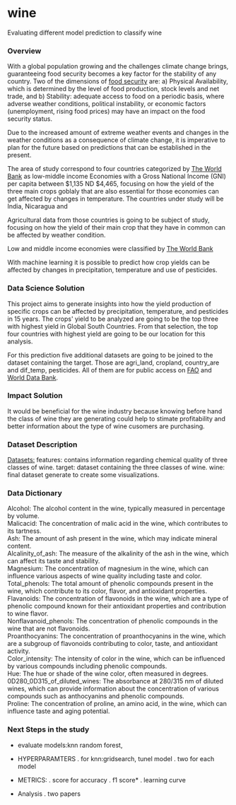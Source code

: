 # wine
Evaluating different model prediction to classify wine

### Overview 
With a global population growing and the challenges climate change brings, guaranteeing food security becomes a key factor for the stability of any country. Two of the dimensions of [food security](https://www.worldbank.org/en/topic/agriculture/brief/food-security-update/what-is-food-security) are: a) Physical Availability, which is determined by the level of food production, stock levels and net trade, and b) Stability: adequate access to food on a periodic basis, where adverse weather conditions, political instability, or economic factors (unemployment, rising food prices) may have an impact on the food security status. 

Due to the increased amount of extreme weather events and changes in the weather conditions as a consequence of climate change, it is imperative to plan for the future based on predictions that can be established in the present.

The area of study correspond to four countries categorized by [The World Bank](https://datahelpdesk.worldbank.org/knowledgebase/articles/906519-world-bank-country-and-lending-groups) as low-middle income Economies with a Gross National Income (GNI) per capita between $1,135 ND $4,465, focusing on how the yield of the three main crops goblaly that are also essential for those economies can get affected by changes in temperature. The countries under study will be India, Nicaragua and 

Agricultural data from those countries is going to be subject of study, focusing on how the yield of their main crop that they have in common can be affected by weather condition.

Low and middle income economies were classified by [The World Bank](https://datahelpdesk.worldbank.org/knowledgebase/articles/906519-world-bank-country-and-lending-groups)

With machine learning it is possible to predict how crop yields can be affected by changes in precipitation, temperature and use of pesticides.

### Data Science Solution
This project aims to generate insights into how the yield production of specific crops can be affected by precipitation, temperature, and pesticides in 15 years. The crops' yield to be analyzed are going to be the top three with highest yield in Global South Countries. From that selection, the top four countries with highest yield are going to be our location for this analysis.

For this prediction five additional datasets are going to be joined to the dataset containing the target. Those are agri_land, cropland, country_are and dif_temp, pesticides. All of them are for public access on [FAO](https://www.fao.org/faostat/en/#data/QCL) and [World Data Bank](https://data.worldbank.org/indicator). 

### Impact Solution
It would be beneficial for the wine industry because knowing before hand the class of wine they are generating could help to stimate profitability and better information about the type of wine cusomers are purchasing.

### Dataset Description
[Datasets:](https://archive.ics.uci.edu/dataset/109/wine)
features:  contains information regarding chemical quality of three classes of wine.
target: dataset containing the three classes of wine.
wine: final dataset generate to create some visualizations.

### Data Dictionary
Alcohol: The alcohol content in the wine, typically measured in percentage by volume.<br>
Malicacid: The concentration of malic acid in the wine, which contributes to its tartness.<br>
Ash: The amount of ash present in the wine, which may indicate mineral content.<br>
Alcalinity_of_ash: The measure of the alkalinity of the ash in the wine, which can affect its taste and stability.<br>
Magnesium: The concentration of magnesium in the wine, which can influence various aspects of wine quality including taste and color.<br>
Total_phenols: The total amount of phenolic compounds present in the wine, which contribute to its color, flavor, and antioxidant properties.<br>
Flavanoids: The concentration of flavonoids in the wine, which are a type of phenolic compound known for their antioxidant properties and contribution to wine flavor.<br>
Nonflavanoid_phenols: The concentration of phenolic compounds in the wine that are not flavonoids.<br>
Proanthocyanins: The concentration of proanthocyanins in the wine, which are a subgroup of flavonoids contributing to color, taste, and antioxidant activity.<br>
Color_intensity: The intensity of color in the wine, which can be influenced by various compounds including phenolic compounds.<br>
Hue: The hue or shade of the wine color, often measured in degrees.<br>
0D280_0D315_of_diluted_wines: The absorbance at 280/315 nm of diluted wines, which can provide information about the concentration of various compounds such as anthocyanins and phenolic compounds.<br>
Proline: The concentration of proline, an amino acid, in the wine, which can influence taste and aging potential.

### Next Steps in the study
- evaluate models:knn random forest, 
- HYPERPARAMTERS
. for knn:gridsearch, tunel model
. two for each model

- METRICS:
. score for accuracy
. f1 score*
. learning curve

- Analysis
. two papers
